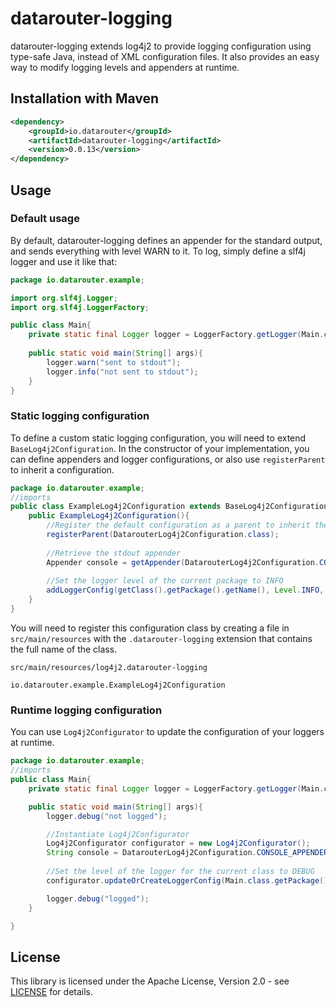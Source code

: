 # datarouter-logging

datarouter-logging extends log4j2 to provide logging configuration using type-safe Java, instead of XML configuration files. It also provides an easy way to modify logging levels and appenders at runtime.

## Installation with Maven

```xml
<dependency>
	<groupId>io.datarouter</groupId>
	<artifactId>datarouter-logging</artifactId>
	<version>0.0.13</version>
</dependency>
```

## Usage

### Default usage

By default, datarouter-logging defines an appender for the standard output, and sends everything with level WARN to it. To log, simply define a slf4j logger and use it like that:

```java
package io.datarouter.example;

import org.slf4j.Logger;
import org.slf4j.LoggerFactory;

public class Main{
	private static final Logger logger = LoggerFactory.getLogger(Main.class);
	
	public static void main(String[] args){
		logger.warn("sent to stdout");
		logger.info("not sent to stdout");
	}
}
```

### Static logging configuration

To define a custom static logging configuration, you will need to extend `BaseLog4j2Configuration`. In the constructor of your implementation, you can define appenders and logger configurations, or also use `registerParent` to inherit a configuration.

```java
package io.datarouter.example;
//imports
public class ExampleLog4j2Configuration extends BaseLog4j2Configuration{
	public ExampleLog4j2Configuration(){
		//Register the default configuration as a parent to inherit the default stdout appender
		registerParent(DatarouterLog4j2Configuration.class);
		
		//Retrieve the stdout appender
		Appender console = getAppender(DatarouterLog4j2Configuration.CONSOLE_APPENDER_NAME);
		
		//Set the logger level of the current package to INFO
		addLoggerConfig(getClass().getPackage().getName(), Level.INFO, false, console);
	}
}
```

You will need to register this configuration class by creating a file in `src/main/resources` with the `.datarouter-logging` extension that contains the full name of the class.

`src/main/resources/log4j2.datarouter-logging`
```
io.datarouter.example.ExampleLog4j2Configuration
```

### Runtime logging configuration

You can use `Log4j2Configurator` to update the configuration of your loggers at runtime.

```java
package io.datarouter.example;
//imports
public class Main{
	private static final Logger logger = LoggerFactory.getLogger(Main.class);

	public static void main(String[] args){
		logger.debug("not logged");

		//Instantiate Log4j2Configurator
		Log4j2Configurator configurator = new Log4j2Configurator();
		String console = DatarouterLog4j2Configuration.CONSOLE_APPENDER_NAME;
		
		//Set the level of the logger for the current class to DEBUG
		configurator.updateOrCreateLoggerConfig(Main.class.getPackage(), Level.DEBUG, false, console);

		logger.debug("logged");
	}

}
```

## License

This library is licensed under the Apache License, Version 2.0 - see [LICENSE](../LICENSE) for details.
